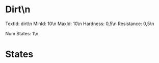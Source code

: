 # Dirt\n
TextId: dirt\n
MinId: 10\n
MaxId: 10\n
Hardness: 0,5\n
Resistance: 0,5\n

Num States: 1\n
# States
```

```